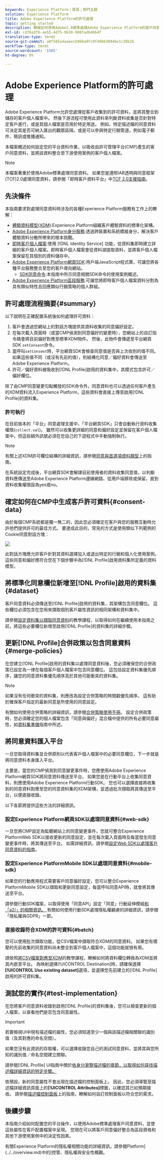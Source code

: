 ```yaml
---
keywords: Experience Platform；首頁；熱門主題
solution: Experience Platform
title: Adobe Experience Platform的許可處理
topic: getting started
description: 瞭解如何使用Adobe2.0標準處理Adobe Experience Platform的客戶同意信號。
exl-id: cd76a3f6-ae55-4d75-9b30-900fadb4664f
translation-type: tm+mt
source-git-commit: a0f585e4aaeecb968a9fc9f408630946e1c30b2b
workflow-type: tm+mt
source-wordcount: '1565'
ht-degree: 0%

---
```


# Adobe Experience Platform的許可處理

Adobe Experience Platform允許您處理從客戶收集到的許可資料，並將其整合到儲存的客戶個人檔案中。 然後下游流程可使用此資料來判斷資料收集是否針對特定客戶進行，或是其個人檔案是否用於特定用途。 例如，特定描述檔的同意資料可決定其是否可納入匯出的觀眾區隔，或是可以參與特定行銷管道，例如電子郵件、簡訊或推播通知。

本檔案概述如何設定您的平台資料作業，以吸收由許可管理平台(CMP)產生的客戶同意資料，並將該資料整合至下游使用案例的客戶個人檔案。

>[!NOTE]
>
>本檔案著重於使用Adobe標準處理同意資料。 如果您是遵照IAB透明與同意框架(TCF)2.0處理同意資料，請參閱「即時客戶資料平台」中[TCF 2.0支援指南](../iab/overview.md)。

## 先決條件

本指南要求對處理同意資料時涉及的各種Experience Platform服務有工作上的瞭解：

* [體驗資料模型(XDM)](../../../../xdm/home.md):Experience Platform組織客戶體驗資料的標準化架構。
* [Adobe Experience Platform身分服務](../../../../identity-service/home.md):透過跨裝置和系統橋接身分，解決客戶體驗資料分散所帶來的根本挑戰。
* [即時客戶個人檔案](../../../../profile/home.md):使用 [!DNL Identity Service] 功能，從資料集即時建立詳細的客戶個人檔案。即時客戶個人檔案會從資料湖提取資料，並將客戶個人檔案保留在其個別的資料儲存中。
* [Adobe Experience Platform網頁SDK](../../../../edge/home.md):用戶端JavaScript程式庫，可讓您將各種平台服務整合至您的客戶導向網站。
   * [SDK同意命令](../../../../edge/consent/supporting-consent.md):本指南中所示同意相關SDK命令的使用案例概述。
* [Adobe Experience Platform區段服務](../../../../segmentation/home.md):可讓您將即時客戶個人檔案資料分割為具有類似特性且回應類似行銷策略的個人群組。

## 許可處理流程摘要{#summary}

以下說明在正確配置系統後如何處理許可資料：

1. 客戶會透過您網站上的對話方塊提供其資料收集的同意偏好設定。
1. 在每次載入頁面時（或當CMP偵測到同意偏好的變更時），您網站上的自訂指令碼會將目前偏好對應至標準XDM物件。 然後，此物件會傳遞至平台網頁SDK `setConsent`命令。
1. 當呼叫`setConsent`時，平台網頁SDK會檢查同意值是否與上次收到的值不同。 如果這些值不同（或沒有先前的值），則結構化同意／偏好資料會傳送至Adobe Experience Platform。
1. 許可／偏好資料被吸收到[!DNL Profile]啟用的資料集中，其模式包含許可／偏好欄位。

除了由CMP同意變更勾點觸發的SDK命令外，同意資料也可以透過任何客戶產生的XDM資料流入Experience Platform，這些資料會直接上傳至啟用[!DNL Profile]的資料集。

### 許可執行

在目前版本的「平台」同意處理支援中，「平台網頁SDK」只會自動執行資料收集權限(`collect.val`)。 雖然可以收集更詳細的同意和偏好設定並保留在客戶個人檔案中，但這些額外訊號必須在您自己的下遊程式中手動強制執行。

>[!NOTE]
>
>有關上述XDM許可欄位結構的詳細資訊，請參閱[同意與首選項資料類型](../../../../xdm/data-types/consents.md)上的指南。

在系統設定完成後，平台網頁SDK會解譯目前使用者的資料收集同意值，以判斷資料應傳送至Adobe Experience Platform邊緣網路、從用戶端移除或保留，直到資料收集權限設為yes或no。

## 確定如何在CMP中生成客戶許可資料{#consent-data}

由於每個CMP系統都是獨一無二的，因此您必須確定在客戶與您的服務互動時允許他們提供許可的最佳方式。 要達成此目的，常見的方式是使用類似下列範例的Cookie同意對話方塊：

![](../../../images/governance-privacy-security/consent/adobe/overview/consent-dialog.png)

此對話方塊應允許客戶針對其資料選擇加入或退出特定的行銷和個人化使用案例。 這些同意和偏好應符合您在下個步驟中為[!DNL Profile]啟用資料集所定義的資料模型。

## 將標準化同意欄位新增至[!DNL Profile]啟用的資料集{#dataset}

客戶同意資料必須傳送至[!DNL Profile]啟用的資料集，其架構包含同意欄位。 這些欄位必須包含在您用來擷取個別客戶屬性資訊的相同架構和資料集中。

請參閱[設定資料集以擷取同意資料](./dataset.md)的教學課程，以取得如何在繼續使用本指南之前，將這些必要欄位新增至啟用[!DNL Profile]的資料集的詳細步驟。

## 更新[!DNL Profile]合併政策以包含同意資料{#merge-policies}

在您建立[!DNL Profile]啟用的資料集以處理同意資料後，您必須確保您的合併政策已設定為一律在每個客戶個人檔案中包含同意欄位。 這包括設定資料集優先順序，讓您的同意資料集優先順序高於其他可能衝突的資料集。

>[!NOTE]
>
>如果沒有任何衝突的資料集，則應改為設定合併策略的時間戳優先順序。 這有助於確保客戶指定的最新同意是所使用的同意設定。

有關如何使用合併策略的詳細資訊，請參閱[合併策略使用手冊](../../../../profile/ui/merge-policies.md)。 設定合併政策時，您必須確定您的個人檔案包含「同意與偏好」混合檔中提供的所有必要同意屬性，如[資料集準備](./dataset.md)指南中所述。

## 將同意資料匯入平台

一旦您取得資料集並合併原則以代表客戶個人檔案中的必要同意欄位，下一步就是將同意資料本身匯入平台。

主要是，當您的CMP偵測到同意變更事件時，您應使用Adobe Experience Platform網頁SDK將同意資料傳送至平台。 如果您是在行動平台上收集同意資料，則應使用Adobe Experience Platform行動SDK。 您也可以選擇直接將收集到的同意資料對應至您的同意資料集的XDM架構，並透過批次擷取將其傳送至平台，以便直接收錄。

以下各節將提供這些方法的詳細資訊。

### 設定Experience Platform網頁SDK以處理同意資料{#web-sdk}

一旦您將CMP設定為監聽網站上的同意變更事件，您就可整合Experience PlatformWeb SDK以接收更新的同意設定，並在每次載入頁面時及每當發生同意變更事件時，將其傳送至平台。 如需詳細資訊，請參閱[設定Web SDK以處理客戶同意資料的指南](./sdk.md)。

### 設定Experience PlatformMobile SDK以處理同意資料{#mobile-sdk}

如果您的行動應用程式需要客戶同意偏好設定，您可以整合Experience PlatformMobile SDK以擷取和更新同意設定，每當呼叫同意API時，就會將其傳送至平台。

請參閱行動SDK檔案，以取得使用「同意API」設定「同意」行動延伸模組[和「a2/」的相關資訊。 ](https://aep-sdks.gitbook.io/docs/v/AEP-Edge-Docs/using-mobile-extensions/adobe-edge-consent)[](https://aep-sdks.gitbook.io/docs/v/AEP-Edge-Docs/using-mobile-extensions/adobe-edge-consent/edge-consent-api-reference)有關如何使用行動SDK處理隱私權顧慮的詳細資訊，請參閱「隱私權與GDPR」一節。[](https://aep-sdks.gitbook.io/docs/v/AEP-Edge-Docs/resources/privacy-and-gdpr)

### 直接收錄符合XDM的許可資料{#batch}

您可以使用批次擷取功能，從CSV檔案中擷取符合XDM的同意資料。 如果您有積壓的先前收集的同意資料尚未整合到客戶個人檔案中，這個功能就很有用。

請依照[將CSV檔案對應至XDM](../../../../ingestion/tutorials/map-a-csv-file.md)的教學課程，瞭解如何將資料欄位轉換為XDM並將其內嵌至平台。 為映射選擇[!UICONTROL Destination]時，請確保選擇&#x200B;**[!UICONTROL Use existing dataset]**&#x200B;選項，並選擇您先前建立的[!DNL Profile]啟用的許可資料集。

## 測試您的實作{#test-implementation}

在您將客戶同意資料收錄到啟用[!DNL Profile]的資料集後，您可以檢查更新的個人檔案，以查看他們是否包含同意屬性。

>[!IMPORTANT]
>
>若要檢視UI中現有描述檔的屬性，您必須知道至少一個與該描述檔相關聯的識別值（及其對應的命名空間）。
>
>如果您沒有此資訊的存取權，可以選擇收錄您自己的測試同意資料，並將其與您所知的識別值／命名空間建立關聯。

請參閱[!DNL Profile] UI指南中關於[依身分瀏覽描述檔的章節，以取得如何尋找描述檔詳細資訊的特定步驟。](../../../../profile/ui/user-guide.md#browse)

依預設，新的同意屬性不會出現在描述檔的控制面板上。 因此，您必須導覽至描述檔詳細資訊頁面上的&#x200B;**[!UICONTROL Attributes]**&#x200B;標籤，以確認其已如預期接收。 請參閱[描述檔控制面板](../../../../profile/ui/profile-dashboard.md)上的指南，瞭解如何自訂控制面板以符合您的需求。

<!-- (To be included once CJM is GA)
## Handling consent in Customer Journey Management

If you are using Customer Journey Management, after confirming that your profiles and segments contain consent data, you can start honoring customer [marketing preferences](../../../../xdm/data-types/consents.md#marketing) when pulling segments from Platform. Specifically, profiles who have opted out of the email marketing preference should not be included in segments that are targeted for email campaigns.

Customer Journey Management can also send consent-change signals back to Platform. When a customer selects an "unsubscribe" link in an email message, the updated consent preference is sent to Platform and the appropriate profile attributes are updated accordingly.
-->

## 後續步驟

本指南介紹如何配置您的平台操作，以使用Adobe標準處理客戶同意資料，並使這些屬性在客戶配置檔案中呈現。 您現在可以將客戶同意偏好整合為區段資格和其他下游使用案例中的決定性因素。

有關Experience Platform的隱私權相關功能的詳細資訊，請參閱Platform](../../overview.md)中的[控管、隱私權與安全性概觀。
